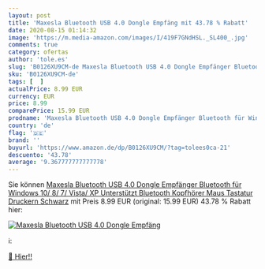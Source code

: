 ```yaml
---
layout: post
title: 'Maxesla Bluetooth USB 4.0 Dongle Empfäng mit 43.78 % Rabatt'
date: 2020-08-15 01:14:32
image: 'https://m.media-amazon.com/images/I/419F7GNdHSL._SL400_.jpg'
comments: true
category: ofertas
author: 'tole.es'
slug: 'B0126XU9CM-de Maxesla Bluetooth USB 4.0 Dongle Empfänger Bluetooth für...'
sku: 'B0126XU9CM-de'
tags: [  ]
actualPrice: 8.99 EUR
currency: EUR
price: 8.99
comparePrice: 15.99 EUR
prodname: 'Maxesla Bluetooth USB 4.0 Dongle Empfänger Bluetooth für Windows 10/ 8/ 7/ Vista/ XP  Unterstützt Bluetooth Kopfhörer  Maus  Tastatur  Druckern Schwarz'
country: 'de'
flag: '🇩🇪'
brand: ''
buyurl: 'https://www.amazon.de/dp/B0126XU9CM/?tag=tolees0ca-21'
descuento: '43.78'
average: '9.367777777777778'
---
```


Sie können [Maxesla Bluetooth USB 4.0 Dongle Empfänger Bluetooth für Windows 10/ 8/ 7/ Vista/ XP  Unterstützt Bluetooth Kopfhörer  Maus  Tastatur  Druckern Schwarz](https://www.amazon.de/dp/B0126XU9CM/?tag=tolees0ca-21) mit Preis 8.99 EUR (original: 15.99 EUR) 43.78 % Rabatt hier:

[![Maxesla Bluetooth USB 4.0 Dongle Empfäng](https://m.media-amazon.com/images/I/419F7GNdHSL._SL400_.jpg)](https://www.amazon.de/dp/B0126XU9CM/?tag=tolees0ca-21)

ℹ️:


[🛒 Hier!!](https://www.amazon.de/dp/B0126XU9CM/?tag=tolees0ca-21)
